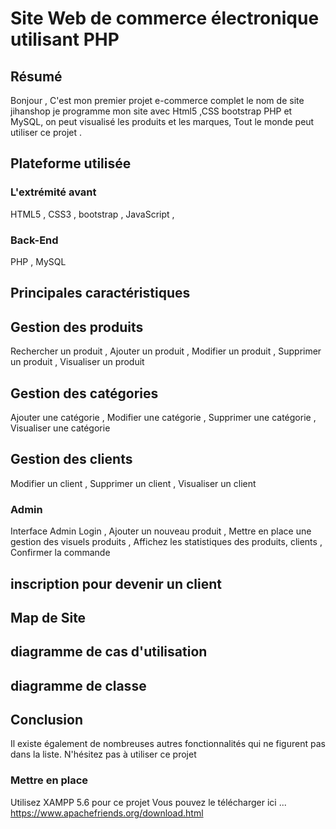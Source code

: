 # Site Web de commerce électronique utilisant PHP

## Résumé
Bonjour , C'est mon premier projet e-commerce complet le nom de site jihanshop  je programme mon site avec Html5 ,CSS bootstrap PHP et MySQL, on peut visualisé les produits et les marques, Tout le monde peut utiliser ce projet .


## Plateforme utilisée
### L'extrémité avant
HTML5 ,
CSS3  ,
bootstrap ,
JavaScript  ,

### Back-End
PHP  ,
MySQL 

## Principales caractéristiques

## Gestion des produits
Rechercher un produit ,
Ajouter un produit ,
Modifier un produit ,
Supprimer un produit ,
Visualiser un produit


## Gestion des catégories
Ajouter une catégorie ,
Modifier une catégorie ,
Supprimer une catégorie ,
Visualiser une catégorie

## Gestion des clients
Modifier un client ,
Supprimer un client ,
Visualiser un client


### Admin
Interface Admin Login ,
Ajouter un nouveau produit ,
Mettre en place une gestion des visuels produits ,
Affichez les statistiques des produits, clients ,
Confirmer la commande

## inscription pour devenir un client

## Map de Site 

## diagramme de cas d'utilisation

## diagramme de classe


## Conclusion
Il existe également de nombreuses autres fonctionnalités qui ne figurent pas dans la liste. N'hésitez pas à utiliser ce projet

### Mettre en place
 Utilisez XAMPP 5.6 pour ce projet Vous pouvez le télécharger ici ... https://www.apachefriends.org/download.html
